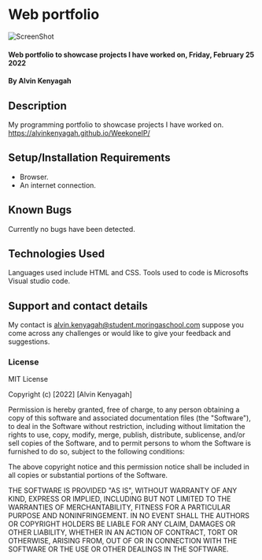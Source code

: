 # Web portfolio
![ScreenShot](https://i.ibb.co/tbbFqs2/bag.jpg)
#### Web portfolio to showcase projects I have worked on, Friday, February 25 2022
#### By **Alvin Kenyagah**
## Description
My programming portfolio to showcase projects I have worked on. https://alvinkenyagah.github.io/WeekoneIP/
## Setup/Installation Requirements
* Browser.
* An internet connection.
## Known Bugs
Currently no bugs have been detected. 
## Technologies Used
Languages used include HTML and CSS. Tools used to code is Microsofts Visual studio code.
## Support and contact details
My contact is alvin.kenyagah@student.moringaschool.com suppose you come across any challenges or would like to give your feedback and suggestions. 
### License
MIT License

Copyright (c) [2022] [Alvin Kenyagah]

Permission is hereby granted, free of charge, to any person obtaining a copy
of this software and associated documentation files (the "Software"), to deal
in the Software without restriction, including without limitation the rights
to use, copy, modify, merge, publish, distribute, sublicense, and/or sell
copies of the Software, and to permit persons to whom the Software is
furnished to do so, subject to the following conditions:

The above copyright notice and this permission notice shall be included in all
copies or substantial portions of the Software.

THE SOFTWARE IS PROVIDED "AS IS", WITHOUT WARRANTY OF ANY KIND, EXPRESS OR
IMPLIED, INCLUDING BUT NOT LIMITED TO THE WARRANTIES OF MERCHANTABILITY,
FITNESS FOR A PARTICULAR PURPOSE AND NONINFRINGEMENT. IN NO EVENT SHALL THE
AUTHORS OR COPYRIGHT HOLDERS BE LIABLE FOR ANY CLAIM, DAMAGES OR OTHER
LIABILITY, WHETHER IN AN ACTION OF CONTRACT, TORT OR OTHERWISE, ARISING FROM,
OUT OF OR IN CONNECTION WITH THE SOFTWARE OR THE USE OR OTHER DEALINGS IN THE
SOFTWARE.
